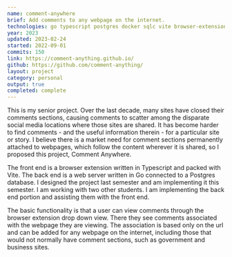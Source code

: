 ```yaml
---
name: comment-anywhere
brief: Add comments to any webpage on the internet.
technologies: go typescript postgres docker sqlc vite browser-extension
year: 2023
updated: 2023-02-24
started: 2022-09-01
commits: 150
link: https://comment-anything.github.io/
github: https://github.com/comment-anything/
layout: project
category: personal
output: true
completed: complete
---
```


This is my senior project. Over the last decade, many sites have closed their comments sections, causing comments to scatter among the disparate social media locations where those sites are shared. It has become harder to find comments - and the useful information therein - for a particular site or story. I believe there is a market need for comment sections permanently attached to webpages, which follow the content wherever it is shared, so I proposed this project, Comment Anywhere. 

The front end is a browser extension written in Typescript and packed with Vite. The back end is a web server written in Go connected to a Postgres database. I designed the project last semester and am implementing it this semester. I am working with two other students. I am implementing the back end portion and assisting them with the front end. 

The basic functionality is that a user can view comments through the browser extension drop down view. There they see comments associated with the webpage they are viewing. The association is based only on the url and can be added for any webpage on the internet, including those that would not normally have comment sections, such as government and business sites.


